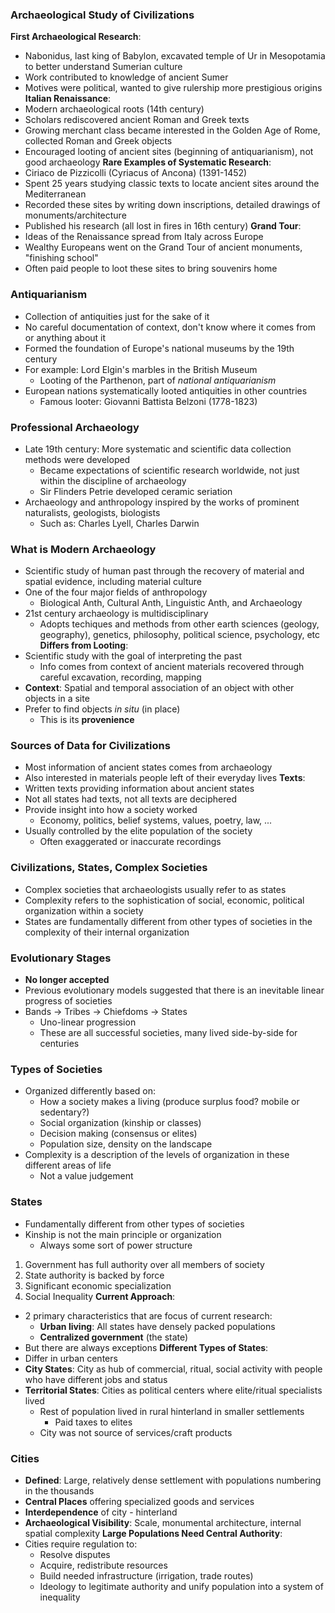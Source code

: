 ### Archaeological Study of Civilizations
**First Archaeological Research**:
 - Nabonidus, last king of Babylon, excavated temple of Ur in Mesopotamia to better understand Sumerian culture
 - Work contributed to knowledge of ancient Sumer
 - Motives were political, wanted to give rulership more prestigious origins
**Italian Renaissance**:
 - Modern archaeological roots (14th century)
 - Scholars rediscovered ancient Roman and Greek texts
 - Growing merchant class became interested in the Golden Age of Rome, collected Roman and Greek objects
 - Encouraged looting of ancient sites (beginning of antiquarianism), not good archaeology
**Rare Examples of Systematic Research**:
 - Ciriaco de Pizzicolli (Cyriacus of Ancona) (1391-1452)
 - Spent 25 years studying classic texts to locate ancient sites around the Mediterranean
 - Recorded these sites by writing down inscriptions, detailed drawings of monuments/architecture
 - Published his research (all lost in fires in 16th century)
**Grand Tour**:
 - Ideas of the Renaissance spread from Italy across Europe
 - Wealthy Europeans went on the Grand Tour of ancient monuments, "finishing school"
 - Often paid people to loot these sites to bring souvenirs home

### Antiquarianism
 - Collection of antiquities just for the sake of it
 - No careful documentation of context, don't know where it comes from or anything about it
 - Formed the foundation of Europe's national museums by the 19th century
 - For example: Lord Elgin's marbles in the British Museum
	 - Looting of the Parthenon, part of *national antiquarianism*
 - European nations systematically looted antiquities in other countries
	 - Famous looter: Giovanni Battista Belzoni (1778-1823)

### Professional Archaeology
 - Late 19th century: More systematic and scientific data collection methods were developed
	 - Became expectations of scientific research worldwide, not just within the discipline of archaeology
	 - Sir Flinders Petrie developed ceramic seriation
 - Archaeology and anthropology inspired by the works of prominent naturalists, geologists, biologists
	 - Such as: Charles Lyell, Charles Darwin

### What is Modern Archaeology
 - Scientific study of human past through the recovery of material and spatial evidence, including material culture
 - One of the four major fields of anthropology
	 - Biological Anth, Cultural Anth, Linguistic Anth, and Archaeology
 - 21st century archaeology is multidisciplinary
	 - Adopts techiques and methods from other earth sciences (geology, geography), genetics, philosophy, political science, psychology, etc
**Differs from Looting**:
 - Scientific study with the goal of interpreting the past
	 - Info comes from context of ancient materials recovered through careful excavation, recording, mapping
 - **Context**: Spatial and temporal association of an object with other objects in a site
 - Prefer to find objects *in situ* (in place)
	 - This is its **provenience**

### Sources of Data for Civilizations
 - Most information of ancient states comes from archaeology
 - Also interested in materials people left of their everyday lives
**Texts**:
- Written texts providing information about ancient states
- Not all states had texts, not all texts are deciphered
- Provide insight into how a society worked
	- Economy, politics, belief systems, values, poetry, law, ...
- Usually controlled by the elite population of the society
	- Often exaggerated or inaccurate recordings

### Civilizations, States, Complex Societies
 - Complex societies that archaeologists usually refer to as states
 - Complexity refers to the sophistication of social, economic, political organization within a society
 - States are fundamentally different from other types of societies in the complexity of their internal organization

### Evolutionary Stages
 - **No longer accepted**
 - Previous evolutionary models suggested that there is an inevitable linear progress of societies
 - Bands -> Tribes -> Chiefdoms -> States
	 - Uno-linear progression
	 - These are all successful societies, many lived side-by-side for centuries

### Types of Societies
 - Organized differently based on:
	 - How a society makes a living (produce surplus food? mobile or sedentary?)
	 - Social organization (kinship or classes)
	 - Decision making (consensus or elites)
	 - Population size, density on the landscape
 - Complexity is a description of the levels of organization in these different areas of life
	 - Not a value judgement

### States
 - Fundamentally different from other types of societies
 - Kinship is not the main principle or organization
	 - Always some sort of power structure
1. Government has full authority over all members of society
2. State authority is backed by force
3. Significant economic specialization
4. Social Inequality
**Current Approach**:
 - 2 primary characteristics that are focus of current research:
	 - **Urban living**: All states have densely packed populations
	 - **Centralized government** (the state)
 - But there are always exceptions
**Different Types of States**:
 - Differ in urban centers
 - **City States**: City as hub of commercial, ritual, social activity with people who have different jobs and status
 - **Territorial States**: Cities as political centers where elite/ritual specialists lived
	 - Rest of population lived in rural hinterland in smaller settlements
		 - Paid taxes to elites
	 - City was not source of services/craft products

### Cities
 - **Defined**: Large, relatively dense settlement with populations numbering in the thousands
 - **Central Places** offering specialized goods and services
 - **Interdependence** of city - hinterland
 - **Archaeological Visibility**: Scale, monumental architecture, internal spatial complexity
**Large Populations Need Central Authority**:
 - Cities require regulation to:
	 - Resolve disputes
	 - Acquire, redistribute resources
	 - Build needed infrastructure (irrigation, trade routes)
	 - Ideology to legitimate authority and unify population into a system of inequality
